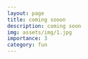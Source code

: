```yaml
---
layout: page
title: coming sooon
description: coming soon
img: assets/img/1.jpg
importance: 3
category: fun
---
```

